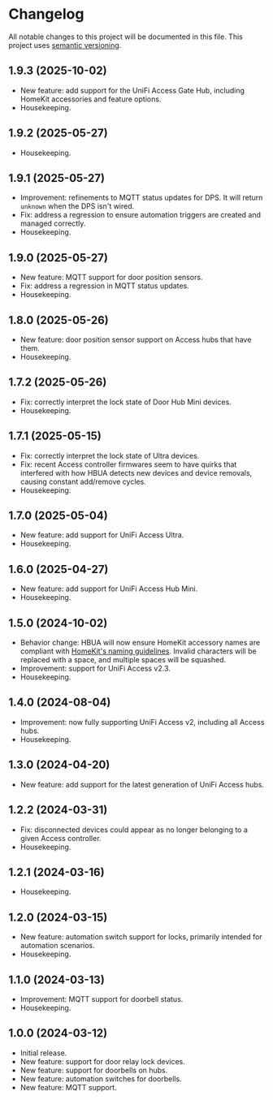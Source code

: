 # Changelog

All notable changes to this project will be documented in this file. This project uses [semantic versioning](https://semver.org/).

## 1.9.3 (2025-10-02)
  * New feature: add support for the UniFi Access Gate Hub, including HomeKit accessories and feature options.
  * Housekeeping.

## 1.9.2 (2025-05-27)
  * Housekeeping.

## 1.9.1 (2025-05-27)
  * Improvement: refinements to MQTT status updates for DPS. It will return `unknown` when the DPS isn't wired.
  * Fix: address a regression to ensure automation triggers are created and managed correctly.
  * Housekeeping.

## 1.9.0 (2025-05-27)
  * New feature: MQTT support for door position sensors.
  * Fix: address a regression in MQTT status updates.
  * Housekeeping.

## 1.8.0 (2025-05-26)
  * New feature: door position sensor support on Access hubs that have them.
  * Housekeeping.

## 1.7.2 (2025-05-26)
  * Fix: correctly interpret the lock state of Door Hub Mini devices.
  * Housekeeping.

## 1.7.1 (2025-05-15)
  * Fix: correctly interpret the lock state of Ultra devices.
  * Fix: recent Access controller firmwares seem to have quirks that interfered with how HBUA detects new devices and device removals, causing constant add/remove cycles.
  * Housekeeping.

## 1.7.0 (2025-05-04)
  * New feature: add support for UniFi Access Ultra.
  * Housekeeping.

## 1.6.0 (2025-04-27)
  * New feature: add support for UniFi Access Hub Mini.
  * Housekeeping.

## 1.5.0 (2024-10-02)
  * Behavior change: HBUA will now ensure HomeKit accessory names are compliant with [HomeKit's naming guidelines](https://developer.apple.com/design/human-interface-guidelines/homekit#Help-people-choose-useful-names). Invalid characters will be replaced with a space, and multiple spaces will be squashed.
  * Improvement: support for UniFi Access v2.3.
  * Housekeeping.

## 1.4.0 (2024-08-04)
  * Improvement: now fully supporting UniFi Access v2, including all Access hubs.
  * Housekeeping.

## 1.3.0 (2024-04-20)
  * New feature: add support for the latest generation of UniFi Access hubs.

## 1.2.2 (2024-03-31)
  * Fix: disconnected devices could appear as no longer belonging to a given Access controller.
  * Housekeeping.

## 1.2.1 (2024-03-16)
  * Housekeeping.

## 1.2.0 (2024-03-15)
  * New feature: automation switch support for locks, primarily intended for automation scenarios.
  * Housekeeping.

## 1.1.0 (2024-03-13)
  * Improvement: MQTT support for doorbell status.
  * Housekeeping.

## 1.0.0 (2024-03-12)
  * Initial release.
  * New feature: support for door relay lock devices.
  * New feature: support for doorbells on hubs.
  * New feature: automation switches for doorbells.
  * New feature: MQTT support.
